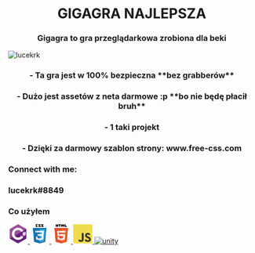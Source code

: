 <h1 align="center">GIGAGRA NAJLEPSZA</h1>
<h3 align="center">Gigagra to gra przeglądarkowa zrobiona dla beki</h3>

<p align="left"> <img src="https://komarev.com/ghpvc/?username=lucekrk&label=Profile%20views&color=0e75b6&style=flat" alt="lucekrk" /> </p>



<h3 align="center">- Ta gra jest w 100% bezpieczna **bez grabberów**</h3>

<h3 align="center">- Dużo jest assetów z neta darmowe :p **bo nie będę płacił bruh**</h3>

<h3 align="center">- 1 taki projekt</h3>

<h3 align="center">- Dzięki za darmowy szablon strony: www.free-css.com</h3>



<h3 align="left">Connect with me:</h3>
<h3 align="left">lucekrk#8849</h3>



<h3 align="left">Co użyłem</h3>
<p align="left"> <a href="https://www.w3schools.com/cs/" target="_blank" rel="noreferrer"> <img src="https://raw.githubusercontent.com/devicons/devicon/master/icons/csharp/csharp-original.svg" alt="csharp" width="40" height="40"/> </a> <a href="https://www.w3schools.com/css/" target="_blank" rel="noreferrer"> <img src="https://raw.githubusercontent.com/devicons/devicon/master/icons/css3/css3-original-wordmark.svg" alt="css3" width="40" height="40"/> </a> <a href="https://www.w3.org/html/" target="_blank" rel="noreferrer"> <img src="https://raw.githubusercontent.com/devicons/devicon/master/icons/html5/html5-original-wordmark.svg" alt="html5" width="40" height="40"/> </a> <a href="https://developer.mozilla.org/en-US/docs/Web/JavaScript" target="_blank" rel="noreferrer"> <img src="https://raw.githubusercontent.com/devicons/devicon/master/icons/javascript/javascript-original.svg" alt="javascript" width="40" height="40"/> </a> <a href="https://unity.com/" target="_blank" rel="noreferrer"> <img src="https://www.vectorlogo.zone/logos/unity3d/unity3d-icon.svg" alt="unity" width="40" height="40"/> </a> </p>
